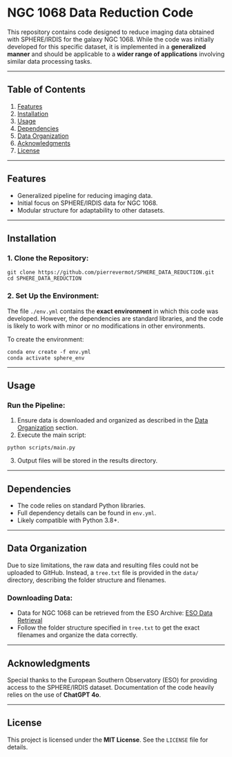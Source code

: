 # NGC 1068 Data Reduction Code

This repository contains code designed to reduce imaging data obtained with SPHERE/IRDIS for the galaxy NGC 1068. While the code was initially developed for this specific dataset, it is implemented in a **generalized manner** and should be applicable to a **wider range of applications** involving similar data processing tasks.

---

## Table of Contents
1. [Features](#features)
2. [Installation](#installation)
3. [Usage](#usage)
4. [Dependencies](#dependencies)
5. [Data Organization](#data-organization)
6. [Acknowledgments](#acknowledgments)
7. [License](#license)

---

## Features
- Generalized pipeline for reducing imaging data.
- Initial focus on SPHERE/IRDIS data for NGC 1068.
- Modular structure for adaptability to other datasets.

---

## Installation
### 1. Clone the Repository:
```
git clone https://github.com/pierrevermot/SPHERE_DATA_REDUCTION.git
cd SPHERE_DATA_REDUCTION
```

### 2. Set Up the Environment:
The file `./env.yml` contains the **exact environment** in which this code was developed. However, the dependencies are standard libraries, and the code is likely to work with minor or no modifications in other environments.

To create the environment:
```
conda env create -f env.yml
conda activate sphere_env
```

---

## Usage
### Run the Pipeline:
1. Ensure data is downloaded and organized as described in the [Data Organization](#data-organization) section.
2. Execute the main script:
```
python scripts/main.py
```
3. Output files will be stored in the results directory.

---

## Dependencies
- The code relies on standard Python libraries.
- Full dependency details can be found in `env.yml`.
- Likely compatible with Python 3.8+.

---

## Data Organization
Due to size limitations, the raw data and resulting files could not be uploaded to GitHub. Instead, a `tree.txt` file is provided in the `data/` directory, describing the folder structure and filenames.

### Downloading Data:
- Data for NGC 1068 can be retrieved from the ESO Archive:
  [ESO Data Retrieval](http://archive.eso.org/cms/eso-data/eso-data-direct-retrieval.html)
- Follow the folder structure specified in `tree.txt` to get the exact filenames and organize the data correctly.

---

## Acknowledgments
Special thanks to the European Southern Observatory (ESO) for providing access to the SPHERE/IRDIS dataset. Documentation of the code heavily relies on the use of **ChatGPT 4o**.

---

## License
This project is licensed under the **MIT License**. See the `LICENSE` file for details.

